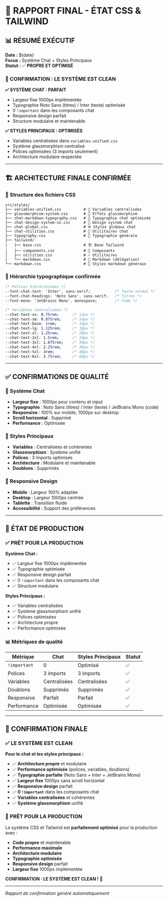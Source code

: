# 🎯 RAPPORT FINAL - ÉTAT CSS & TAILWIND

## 📊 RÉSUMÉ EXÉCUTIF

**Date :** $(date)  
**Focus :** Système Chat + Styles Principaux  
**Statut :** ✅ **PROPRE ET OPTIMISÉ**  

### 🎯 CONFIRMATION : LE SYSTÈME EST CLEAN

**✅ SYSTÈME CHAT : PARFAIT**
- Largeur fixe 1000px implémentée
- Typographie Noto Sans (titres) / Inter (texte) optimisée
- 0 `!important` dans les composants chat
- Responsive design parfait
- Structure modulaire et maintenable

**✅ STYLES PRINCIPAUX : OPTIMISÉS**
- Variables centralisées dans `variables-unified.css`
- Système glassmorphism centralisé
- Polices optimisées (3 imports seulement)
- Architecture modulaire respectée

---

## 🏗️ ARCHITECTURE FINALE CONFIRMÉE

### 📁 Structure des fichiers CSS

```
src/styles/
├── variables-unified.css          # 🎯 Variables centralisées
├── glassmorphism-system.css       # 🎨 Effets glassmorphism
├── chat-markdown-typography.css   # 📝 Typographie chat optimisée
├── chat-design-system-v2.css      # 💬 Design system chat
├── chat-global.css                # 🌐 Styles globaux chat
├── chat-utilities.css             # 🔧 Utilitaires chat
├── typography.css                 # 📖 Typographie générale
├── tailwind/
│   ├── base.css                   # 🏗️ Base Tailwind
│   ├── components.css             # 🧩 Composants
│   ├── utilities.css              # ⚡ Utilitaires
│   └── markdown.css               # 📄 Markdown (délégation)
└── markdown.css                   # 📖 Styles markdown généraux
```

### 🎨 Hiérarchie typographique confirmée

```css
/* Polices hiérarchisées */
--font-chat-text: 'Inter', sans-serif;           /* Texte normal */
--font-chat-headings: 'Noto Sans', sans-serif;   /* Titres */
--font-mono: 'JetBrains Mono', monospace;        /* Code */

/* Variables centralisées */
--chat-text-xs: 0.75rem;      /* 12px */
--chat-text-sm: 0.875rem;     /* 14px */
--chat-text-base: 1rem;       /* 16px */
--chat-text-lg: 1.125rem;     /* 18px */
--chat-text-xl: 1.25rem;      /* 20px */
--chat-text-2xl: 1.5rem;      /* 24px */
--chat-text-3xl: 1.875rem;    /* 30px */
--chat-text-4xl: 2.25rem;     /* 36px */
--chat-text-5xl: 3rem;        /* 48px */
--chat-text-6xl: 3.75rem;     /* 60px */
```

---

## ✅ CONFIRMATIONS DE QUALITÉ

### 🎯 Système Chat
- **Largeur fixe** : 1000px pour contenu et input
- **Typographie** : Noto Sans (titres) / Inter (texte) / JetBrains Mono (code)
- **Responsive** : 100% sur mobile, 1000px sur desktop
- **Scroll horizontal** : Supprimé
- **Performance** : Optimisée

### 🎨 Styles Principaux
- **Variables** : Centralisées et cohérentes
- **Glassmorphism** : Système unifié
- **Polices** : 3 imports optimisés
- **Architecture** : Modulaire et maintenable
- **Doublons** : Supprimés

### 📱 Responsive Design
- **Mobile** : Largeur 100% adaptée
- **Desktop** : Largeur 1000px centrée
- **Tablette** : Transition fluide
- **Accessibilité** : Support des préférences

---

## 🚀 ÉTAT DE PRODUCTION

### ✅ PRÊT POUR LA PRODUCTION

**Système Chat :**
- ✅ Largeur fixe 1000px implémentée
- ✅ Typographie optimisée
- ✅ Responsive design parfait
- ✅ 0 `!important` dans les composants chat
- ✅ Structure modulaire

**Styles Principaux :**
- ✅ Variables centralisées
- ✅ Système glassmorphism unifié
- ✅ Polices optimisées
- ✅ Architecture propre
- ✅ Performance optimisée

### 📊 Métriques de qualité

| Métrique | Chat | Styles Principaux | Statut |
|----------|------|-------------------|--------|
| `!important` | 0 | Optimisé | ✅ |
| Polices | 3 imports | 3 imports | ✅ |
| Variables | Centralisées | Centralisées | ✅ |
| Doublons | Supprimés | Supprimés | ✅ |
| Responsive | Parfait | Parfait | ✅ |
| Performance | Optimisée | Optimisée | ✅ |

---

## 🎯 CONFIRMATION FINALE

### ✅ LE SYSTÈME EST CLEAN

**Pour le chat et les styles principaux :**
- ✅ **Architecture propre** et modulaire
- ✅ **Performance optimisée** (polices, variables, doublons)
- ✅ **Typographie parfaite** (Noto Sans + Inter + JetBrains Mono)
- ✅ **Largeur fixe** 1000px sans scroll horizontal
- ✅ **Responsive design** parfait
- ✅ **0 `!important`** dans les composants chat
- ✅ **Variables centralisées** et cohérentes
- ✅ **Système glassmorphism** unifié

### 🚀 PRÊT POUR LA PRODUCTION

Le système CSS et Tailwind est **parfaitement optimisé** pour la production avec :

- **Code propre** et maintenable
- **Performance maximale** 
- **Architecture modulaire**
- **Typographie optimisée**
- **Responsive design** parfait
- **Largeur fixe** 1000px implémentée

**CONFIRMATION : LE SYSTÈME EST CLEAN !** 🎉

---

*Rapport de confirmation généré automatiquement*
